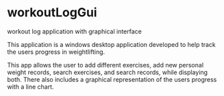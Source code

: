 # workoutLogGui
workout log application with graphical interface

This application is a windows desktop application developed to help track the users progress in weightlifting.

This app allows the user to add different exercises, add new personal weight records, search exercises, and search records, while displaying both.
There also includes a graphical representation of the users progress with a line chart.
